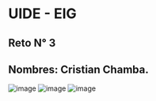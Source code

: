 # UIDE - EIG
## Reto N° 3
## Nombres: Cristian Chamba.

![image](https://github.com/78wlado/Reto-3/assets/136178520/cc247967-51a2-416b-8461-9a64e427e077)
![image](https://github.com/78wlado/Reto-3/assets/136178520/32738cf4-da62-432e-9fca-33d9257f131b)
![image](https://github.com/78wlado/Reto-3/assets/136178520/07dfb0d4-a3e6-4477-b0d7-23e114ca0ac9)
